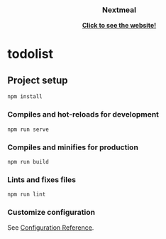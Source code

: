 <h3 align="center">Nextmeal</h3>
<p align="center">
  <a href="https://jason03171.github.io/todolist/"><strong>Click to see the website!</strong></a>
  <br>
</p>

# todolist

## Project setup
```
npm install
```

### Compiles and hot-reloads for development
```
npm run serve
```

### Compiles and minifies for production
```
npm run build
```

### Lints and fixes files
```
npm run lint
```

### Customize configuration
See [Configuration Reference](https://cli.vuejs.org/config/).

